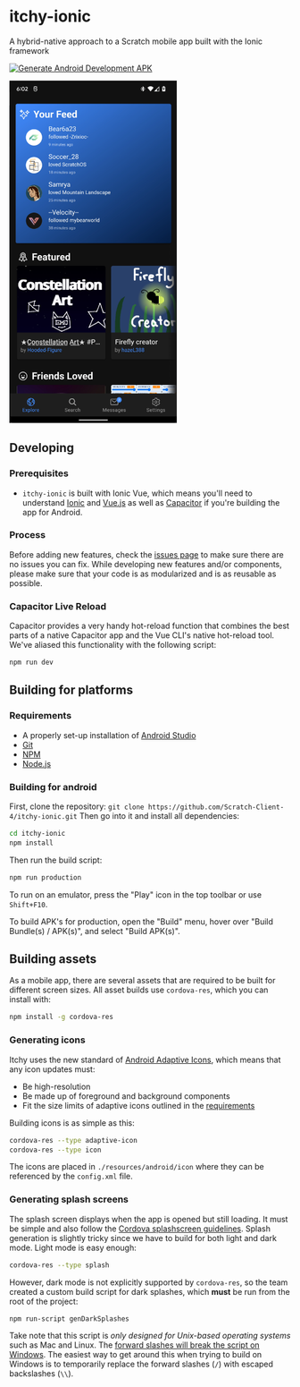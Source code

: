 # itchy-ionic
A hybrid-native approach to a Scratch mobile app built with the Ionic framework

[![Generate Android Development APK](https://github.com/Scratch-Client-4/itchy-ionic/actions/workflows/android-debug.yml/badge.svg)](https://github.com/Scratch-Client-4/itchy-ionic/actions/workflows/android-debug.yml)

<img src="docs/Screenshot_latest.png" alt="screenshot of Itchy" width="300px">

## Developing

### Prerequisites

- `itchy-ionic` is built with Ionic Vue, which means you'll need to understand [Ionic](https://ionicframework.com/docs/vue/overview) and [Vue.js](https://vuejs.org) as well as [Capacitor](https://capacitorjs.com/) if you're building the app for Android.

### Process

Before adding new features, check the [issues page](https://github.com/scratch-client-4/itchy-ionic) to make sure there are no issues you can fix. While developing new features and/or components, please make sure that your code is as modularized and is as reusable as possible.

### Capacitor Live Reload

Capacitor provides a very handy hot-reload function that combines the best parts of a native Capacitor app and the Vue CLI's native hot-reload tool. We've aliased this functionality with the following script:

```bash
npm run dev
```

## Building for platforms

### Requirements

- A properly set-up installation of [Android Studio](https://developer.android.com/studio)
- [Git](https://git-scm.com/)
- [NPM](https://www.npmjs.com/)
- [Node.js](https://nodejs.org/)

### Building for android

First, clone the repository:
`git clone https://github.com/Scratch-Client-4/itchy-ionic.git`
Then go into it and install all dependencies:

```bash
cd itchy-ionic
npm install
```

Then run the build script:

```bash
npm run production
```

To run on an emulator, press the "Play" icon in the top toolbar or use `Shift+F10`.

To build APK's for production, open the "Build" menu, hover over "Build Bundle(s) / APK(s)", and select "Build APK(s)".

## Building assets

As a mobile app, there are several assets that are required to be built for different screen sizes. All asset builds use `cordova-res`, which you can install with:

```bash
npm install -g cordova-res
```

### Generating icons

Itchy uses the new standard of [Android Adaptive Icons](https://developer.android.com/guide/practices/ui_guidelines/icon_design_adaptive), which means that any icon updates must:

- Be high-resolution
- Be made up of foreground and background components
- Fit the size limits of adaptive icons outlined in the [requirements](https://developer.android.com/guide/practices/ui_guidelines/icon_design_adaptive)

Building icons is as simple as this:

```bash
cordova-res --type adaptive-icon
cordova-res --type icon
```

The icons are placed in `./resources/android/icon` where they can be referenced by the `config.xml` file.

### Generating splash screens

The splash screen displays when the app is opened but still loading. It must be simple and also follow the [Cordova splashscreen guidelines](https://cordova.apache.org/docs/en/latest/reference/cordova-plugin-splashscreen/). Splash generation is slightly tricky since we have to build for both light and dark mode. Light mode is easy enough:

```bash
cordova-res --type splash
```

However, dark mode is not explicitly supported by `cordova-res`, so the team created a custom build script for dark splashes, which **must** be run from the root of the project:

```bash
npm run-script genDarkSplashes
```

Take note that this script is _only designed for Unix-based operating systems_ such as Mac and Linux. The [forward slashes will break the script on Windows](https://www.howtogeek.com/181774/why-windows-uses-backslashes-and-everything-else-uses-forward-slashes/). The easiest way to get around this when trying to build on Windows is to temporarily replace the forward slashes (`/`) with escaped backslashes (`\\`).
